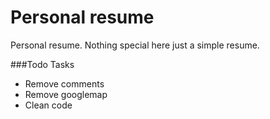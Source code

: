 # Personal resume
Personal resume. Nothing special here just a simple resume.

###Todo Tasks

* Remove comments
* Remove googlemap
* Clean code
